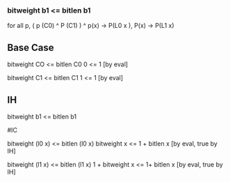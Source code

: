 ### bitweight b1 <= bitlen b1

for all p, ( p (C0) ^ P (C1) ) ^ p(x) -> P(L0 x ), P(x) -> P(L1 x)

## Base Case 

bitweight CO  <= bitlen C0 
0 <= 1 [by eval]

bitweight C1 <= bitlen C1 
1 <= 1 [by eval]

## IH

bitweight b1 <= bitlen b1

#IC

bitweight (l0 x) <= bitlen (l0 x)
bitweight x <= 1 + bitlen x [by eval, true by IH]

bitweight (l1 x) <= bitlen (l1 x)
1 + bitweight x <= 1+ bitlen x [by eval, true by IH]





